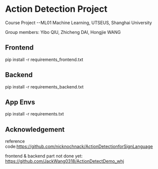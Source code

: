# Action Detection Project

Course Project  --ML01 Machine Learning, UTSEUS, Shanghai University

Group members: Yibo QIU, Zhicheng DAI, Hongjie WANG

## Frontend
pip install -r requirements_frontend.txt

## Backend 
pip install -r requirements_backend.txt

## App Envs
pip install -r requirements.txt

## Acknowledgement
reference code:https://github.com/nicknochnack/ActionDetectionforSignLanguage

frontend & backend part not done yet: https://github.com/JackWang0318/ActionDetectDemo_whj
